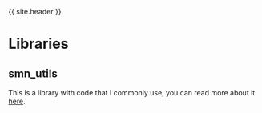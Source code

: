 {{ site.header }}

# Libraries

## smn_utils

This is a library with code that I commonly use, you can read more about it
[here](https://github.com/Sai-Moen/TMInterface-AS-SaiMoen/tree/main/src/smn_utils).